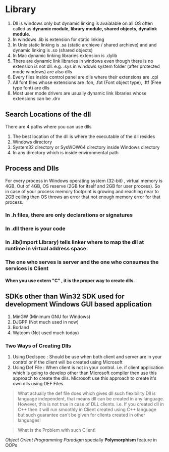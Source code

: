 # Library
1. Dll is windows only but dynamic linking is avaialable on all OS often called as **dynamic module, library module, shared objects, dynalink module.**
2. In windows .lib is extension for static linking
3. In Unix static linking is .sa (static archieve / shared archieve) and and dynamic linking is .so (shared objects)
4. In Mac dynamic linking libraries extension is .dylib
5. There are dynamic link libraries in windows even though there is no extension is not dll.
   e.g. .sys in windows system folder (after protected mode windows) are also dlls
6. Every files inside control panel are dlls where their extensions are .cpl
7. All font files whose extensions are .fon, .fot (Font object type), .ftf (Free type font) are dlls
8. Most user mode drivers are usually dynamic link libraries whose extensions can be .drv

## Search Locations of the dll
There are 4 paths where you can use dlls
1. The best location of the dll is where the executable of the dll resides
2. Windows directory
3. System32 directory or SysWOW64 directory inside Windows directory 
4. In any directory which is inside environmental path

## Process and Dlls
For every process in Windows operating system (32-bit) , virtual memory is 4GB. Out of 4GB, OS reserve (2GB for itself and 2GB for user process). So in case of your process memory footprint is growing and reaching near to 2GB ceiling then OS throws an error that not enough memory error for that process.

### In .h files, there are only declarations or signatures
### In .dll there is your code
### In .lib(Import Library) tells linker where to map the dll at runtime in virtual address space.
### The one who serves is server and the one who consumes the services is Client

#### When you use extern "C" , it is the proper way to create dlls.

## SDKs other than Win32 SDK used for development Windows GUI based application
1. MinGW (Minimum GNU for Windows)
2. DJGPP (Not much used in now)
3. Borland
4. Watcom (Not used much today)

### Two Ways of Creating Dlls
1. Using Declspec : Should be use when both client and server are in your control or if the client will be created using Microsoft
2. Using Def File : When client is not in your control. i.e. if client application which is going to develop other than Microsoft compiler then use this approach to create the dlls. Microsoft use this approach to create it's own dlls using DEF Files.

> What actually the def file does which gives dll such flexibility
Dll is language independent, that means dll can be created in any language.
However, this is not true in case of DLL clients. i.e. If you created dll in C++ then it will run smoothly in Client created using C++ language but such guarantee can't be given for clients created in other languages!

> What is the Problem with such Client!

*Object Orient Programming Paradigm* specially **Polymorphism** feature in OOPs
